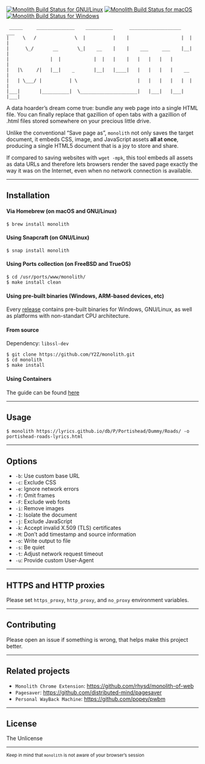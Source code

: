 [![Monolith Build Status for GNU/Linux](https://github.com/Y2Z/monolith/workflows/GNU%2FLinux/badge.svg)](https://github.com/Y2Z/monolith/actions?query=workflow%3AGNU%2FLinux)
[![Monolith Build Status for macOS](https://github.com/Y2Z/monolith/workflows/macOS/badge.svg)](https://github.com/Y2Z/monolith/actions?query=workflow%3AmacOS)
[![Monolith Build Status for Windows](https://github.com/Y2Z/monolith/workflows/Windows/badge.svg)](https://github.com/Y2Z/monolith/actions?query=workflow%3AWindows)

```
 _____     ______________    __________      ___________________    ___
|     \   /              \  |          |    |                   |  |   |
|      \_/       __       \_|    __    |    |    ___     ___    |__|   |
|               |  |            |  |   |    |   |   |   |   |          |
|   |\     /|   |__|    _       |__|   |____|   |   |   |   |    __    |
|   | \___/ |          | \                      |   |   |   |   |  |   |
|___|       |__________|  \_____________________|   |___|   |___|  |___|
```

A data hoarder’s dream come true: bundle any web page into a single HTML file. You can finally replace that gazillion of open tabs with a gazillion of .html files stored somewhere on your precious little drive.

Unlike the conventional “Save page as”, `monolith` not only saves the target document, it embeds CSS, image, and JavaScript assets **all at once**, producing a single HTML5 document that is a joy to store and share.

If compared to saving websites with `wget -mpk`, this tool embeds all assets as data URLs and therefore lets browsers render the saved page exactly the way it was on the Internet, even when no network connection is available.

---------------------------------------------------

## Installation

#### Via Homebrew (on macOS and GNU/Linux)
    $ brew install monolith

#### Using Snapcraft (on GNU/Linux)
    $ snap install monolith

#### Using Ports collection (on FreeBSD and TrueOS)
    $ cd /usr/ports/www/monolith/
    $ make install clean

#### Using pre-built binaries (Windows, ARM-based devices, etc)
Every [release](https://github.com/Y2Z/monolith/releases) contains pre-built binaries for Windows, GNU/Linux, as well as platforms with non-standart CPU architecture.

#### From source

Dependency: `libssl-dev`

    $ git clone https://github.com/Y2Z/monolith.git
    $ cd monolith
    $ make install

#### Using Containers
The guide can be found [here](docs/containers.md)

---------------------------------------------------

## Usage
    $ monolith https://lyrics.github.io/db/P/Portishead/Dummy/Roads/ -o portishead-roads-lyrics.html

---------------------------------------------------

## Options
 - `-b`: Use custom base URL
 - `-c`: Exclude CSS
 - `-e`: Ignore network errors
 - `-f`: Omit frames
 - `-F`: Exclude web fonts
 - `-i`: Remove images
 - `-I`: Isolate the document
 - `-j`: Exclude JavaScript
 - `-k`: Accept invalid X.509 (TLS) certificates
 - `-M`: Don’t add timestamp and source information
 - `-o`: Write output to file
 - `-s`: Be quiet
 - `-t`: Adjust network request timeout
 - `-u`: Provide custom User-Agent

---------------------------------------------------

## HTTPS and HTTP proxies
Please set `https_proxy`, `http_proxy`, and `no_proxy` environment variables.

---------------------------------------------------

## Contributing
Please open an issue if something is wrong, that helps make this project better.

---------------------------------------------------

## Related projects
 - `Monolith Chrome Extension`: https://github.com/rhysd/monolith-of-web
 - `Pagesaver`: https://github.com/distributed-mind/pagesaver
 - `Personal WayBack Machine`: https://github.com/popey/pwbm

---------------------------------------------------

## License
The Unlicense

---------------------------------------------------

<!-- Microtext -->
<sub>Keep in mind that `monolith` is not aware of your browser’s session</sub>
